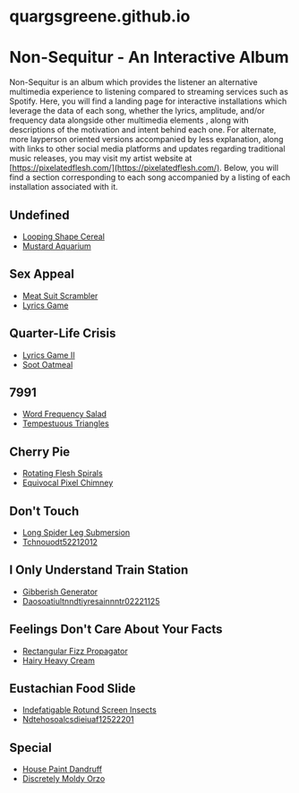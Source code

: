 # quargsgreene.github.io

Non-Sequitur - An Interactive Album
===================================

Non-Sequitur is an album which provides the listener an alternative multimedia experience to listening compared to streaming services such as Spotify. 
Here, you will find a landing page for interactive installations which leverage the data of each song, whether the lyrics, amplitude, and/or 
frequency data alongside other multimedia elements , along with descriptions of the motivation and intent behind each one. For alternate, more layperson oriented versions accompanied by less explanation, along with links to other social media platforms and updates regarding traditional music releases, 
you may visit my artist website at [https://pixelatedflesh.com/](https://pixelatedflesh.com/). Below, you will find a section corresponding to each song accompanied by a listing of each installation associated with it.

Undefined
---------
* [Looping Shape Cereal](https://quargsgreene.github.io/Looping-Shape-Cereal/)
* [Mustard Aquarium](https://quargsgreene.github.io/Mustard-Aquarium/)

Sex Appeal
----------
* [Meat Suit Scrambler](https://quargsgreene.github.io/meat-suit-scrambler/dist/index.html)
* [Lyrics Game](https://quargsgreene.github.io/Lyrics-Game/)

Quarter-Life Crisis
-------------------

* [Lyrics Game II](https://quargsgreene.github.io/Lyrics-Game-II/)
* [Soot Oatmeal](https://quargsgreene.github.io/Soot-Oatmeal/)

7991
----
* [Word Frequency Salad](https://quargsgreene.github.io/word-frequency-salad/)
* [Tempestuous Triangles](https://quargsgreene.github.io/tempestuous-triangles/)

Cherry Pie
----------
* [Rotating Flesh Spirals](https://quargsgreene.github.io/rotating-flesh-spirals/)
* [Equivocal Pixel Chimney](https://quargsgreene.github.io/equivocal-pixel-chimney/dist/index.html)

Don't Touch
-----------
* [Long Spider Leg Submersion](https://quargsgreene.github.io/long-spider-leg-submersion/)
* [Tchnouodt52212012](https://quargsgreene.github.io/tchnouodt52212012/)

I Only Understand Train Station
-------------------------------
* [Gibberish Generator](https://quargsgreene.github.io/gibberish-generator/)
* [Daosoatiultnndtiyresainnntr02221125](https://quargsgreene.github.io/daosoatiultnndtiyresainnntr02221125/)

Feelings Don't Care About Your Facts
------------------------------------

* [Rectangular Fizz Propagator](https://quargsgreene.github.io/rectangular-fizz-propagator/)
* [Hairy Heavy Cream](https://quargsgreene.github.io/hairy-heavy-cream/)

Eustachian Food Slide
---------------------
* [Indefatigable Rotund Screen Insects](https://quargsgreene.github.io/indefatigable-rotund-screen-insects/)
* [Ndtehosoalcsdieiuaf12522201](https://quargsgreene.github.io/ndtehosoalcsdieiuaf12522201/)

Special
-------
* [House Paint Dandruff](https://quargsgreene.github.io/house-paint-dandruff/)
* [Discretely Moldy Orzo](https://quargsgreene.github.io/discretely-moldy-orzo/)



